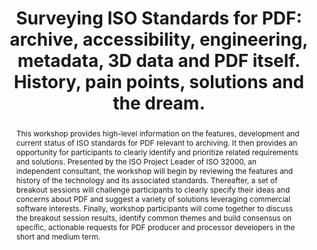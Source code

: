 ---
abstract: "This workshop provides high-level information on the features, development
  and current status of ISO standards for PDF relevant to archiving. It then provides
  an opportunity for participants to clearly identify and prioritize related requirements
  and solutions. Presented by the ISO Project Leader of ISO 32000, an independent
  consultant, the workshop will begin by reviewing the features and history of the
  technology and its associated standards. Thereafter, a set of breakout sessions
  will challenge participants to clearly specify their ideas and concerns about PDF
  and suggest a variety of solutions leveraging commercial software interests. Finally,
  workshop participants will come together to discuss the breakout session results,
  identify common themes and build consensus on specific, actionable requests for
  PDF producer and processor developers in the short and medium term. \n"
creators:
- Johnson, Duff
date: null
document_url: https://services.phaidra.univie.ac.at/api/object/o:378688/download
grand_parent: iPRES
institutions: []
keywords:
- pdf
- pdf/a
- pdf/e
- pdf/ua
- xmp
- prc
- software
- standards
landing_page_url: https://phaidra.univie.ac.at/o:378688
language: eng
layout: publication
license: CC BY-NC-SA 3.0 AT
notes_url: null
parent: iPRES 2014
publication_type: workshops and tutorials
size: 184665
slides_url: null
source_name: iPRES
title: 'Surveying ISO Standards for PDF: archive, accessibility, engineering, metadata,
  3D data and PDF itself. History, pain points, solutions and the dream.'
year: 2014
---